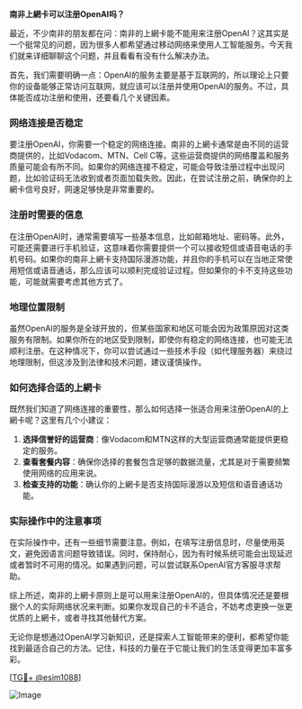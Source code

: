 **南非上網卡可以注册OpenAI吗？**

最近，不少南非的朋友都在问：南非的上網卡能不能用来注册OpenAI？这其实是一个挺常见的问题，因为很多人都希望通过移动网络来使用人工智能服务。今天我们就来详细聊聊这个问题，并且看看有没有什么解决办法。

首先，我们需要明确一点：OpenAI的服务主要是基于互联网的，所以理论上只要你的设备能够正常访问互联网，就应该可以注册并使用OpenAI的服务。不过，具体能否成功注册和使用，还要看几个关键因素。

### 网络连接是否稳定

要注册OpenAI，你需要一个稳定的网络连接。南非的上網卡通常是由不同的运营商提供的，比如Vodacom、MTN、Cell C等。这些运营商提供的网络覆盖和服务质量可能会有所不同。如果你的网络连接不稳定，可能会导致注册过程中出现问题，比如验证码无法收到或者页面加载失败。因此，在尝试注册之前，确保你的上網卡信号良好，网速足够快是非常重要的。

### 注册时需要的信息

在注册OpenAI时，通常需要填写一些基本信息，比如邮箱地址、密码等。此外，可能还需要进行手机验证，这意味着你需要提供一个可以接收短信或语音电话的手机号码。如果你的南非上網卡支持国际漫游功能，并且你的手机可以在当地正常使用短信或语音通话，那么应该可以顺利完成验证过程。但如果你的卡不支持这些功能，可能就需要考虑其他方式了。

### 地理位置限制

虽然OpenAI的服务是全球开放的，但某些国家和地区可能会因为政策原因对这类服务有限制。如果你所在的地区受到限制，即使你有稳定的网络连接，也可能无法顺利注册。在这种情况下，你可以尝试通过一些技术手段（如代理服务器）来绕过地理限制，但这涉及到法律和技术问题，建议谨慎操作。

### 如何选择合适的上網卡

既然我们知道了网络连接的重要性，那么如何选择一张适合用来注册OpenAI的上網卡呢？这里有几个小建议：

1. **选择信誉好的运营商**：像Vodacom和MTN这样的大型运营商通常能提供更稳定的服务。
2. **查看套餐内容**：确保你选择的套餐包含足够的数据流量，尤其是对于需要频繁使用网络的应用来说。
3. **检查支持的功能**：确认你的上網卡是否支持国际漫游以及短信和语音通话功能。

### 实际操作中的注意事项

在实际操作中，还有一些细节需要注意。例如，在填写注册信息时，尽量使用英文，避免因语言问题导致错误。同时，保持耐心，因为有时候系统可能会出现延迟或者暂时不可用的情况。如果遇到问题，可以尝试联系OpenAI官方客服寻求帮助。

综上所述，南非的上網卡原则上是可以用来注册OpenAI的，但具体情况还是要根据个人的实际网络状况来判断。如果你发现自己的卡不适合，不妨考虑更换一张更优质的上網卡，或者寻找其他替代方案。

无论你是想通过OpenAI学习新知识，还是探索人工智能带来的便利，都希望你能找到最适合自己的方法。记住，科技的力量在于它能让我们的生活变得更加丰富多彩。

[[TG💪+ @esim1088](https://t.me/s/esim1088)]

![Image](https://i.postimg.cc/4NQfJmqS/Snipaste-2025-05-13-00-14-12.png)